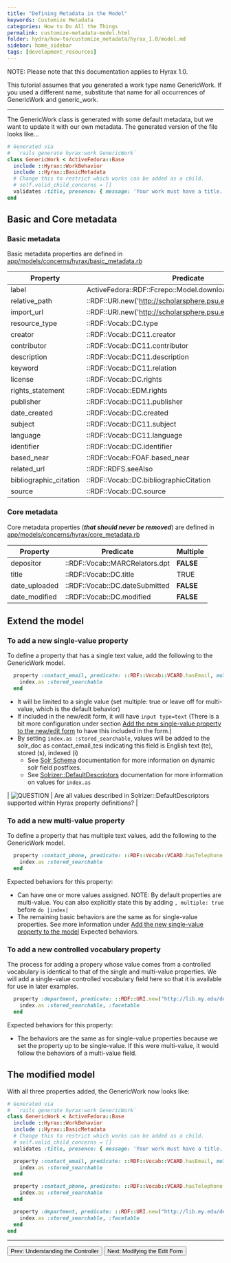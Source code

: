 ```yaml
---
title: "Defining Metadata in the Model"
keywords: Customize Metadata
categories: How to Do All the Things
permalink: customize-metadata-model.html
folder: hydra/how-to/customize_metadata/hyrax_1.0/model.md
sidebar: home_sidebar
tags: [development_resources]
---
```


NOTE: Please note that this documentation applies to Hyrax 1.0.

This tutorial assumes that you generated a work type name GenericWork.  If you used a different name, substitute that name for all occurrences of GenericWork and generic_work.

---

The GenericWork class is generated with some default metadata, but we want to update it with our own metadata.  The generated version of the file looks like...

```ruby
# Generated via
#  `rails generate hyrax:work GenericWork`
class GenericWork < ActiveFedora::Base
  include ::Hyrax::WorkBehavior
  include ::Hyrax::BasicMetadata
  # Change this to restrict which works can be added as a child.
  # self.valid_child_concerns = []
  validates :title, presence: { message: 'Your work must have a title.' }
end
```

## Basic and Core metadata

### Basic metadata

Basic metadata properties are defined in [app/models/concerns/hyrax/basic_metadata.rb](https://github.com/projecthydra-labs/hyrax/blob/master/app/models/concerns/hyrax/basic_metadata.rb)

| Property | Predicate | Multiple |
| -------- | --------- | -------- |
| label | ActiveFedora::RDF::Fcrepo::Model.downloadFilename | **FALSE** |
| relative_path | ::RDF::URI.new('http://scholarsphere.psu.edu/ns#relativePath') | **FALSE** |
| import_url | ::RDF::URI.new('http://scholarsphere.psu.edu/ns#importUrl') | **FALSE** |
| resource_type | ::RDF::Vocab::DC.type | TRUE |
| creator | ::RDF::Vocab::DC11.creator | TRUE |
| contributor | ::RDF::Vocab::DC11.contributor | TRUE |
| description | ::RDF::Vocab::DC11.description | TRUE |
| keyword | ::RDF::Vocab::DC11.relation | TRUE |
| license | ::RDF::Vocab::DC.rights | TRUE |
| rights_statement | ::RDF::Vocab::EDM.rights | TRUE |
| publisher | ::RDF::Vocab::DC11.publisher | TRUE |
| date_created | ::RDF::Vocab::DC.created | TRUE |
| subject | ::RDF::Vocab::DC11.subject | TRUE |
| language | ::RDF::Vocab::DC11.language | TRUE |
| identifier | ::RDF::Vocab::DC.identifier | TRUE |
| based_near | ::RDF::Vocab::FOAF.based_near | TRUE |
| related_url | ::RDF::RDFS.seeAlso | TRUE |
| bibliographic_citation | ::RDF::Vocab::DC.bibliographicCitation | TRUE |
| source | ::RDF::Vocab::DC.source | TRUE |

### Core metadata

Core metadata properties (**_that should never be removed_**) are defined in [app/models/concerns/hyrax/core_metadata.rb](https://github.com/projecthydra-labs/hyrax/blob/master/app/models/concerns/hyrax/core_metadata.rb)

| Property | Predicate | Multiple |
| -------- | --------- | -------- |
| depositor | ::RDF::Vocab::MARCRelators.dpt | **FALSE** |
| title | ::RDF::Vocab::DC.title | TRUE |
| date_uploaded | ::RDF::Vocab::DC.dateSubmitted | **FALSE** |
| date_modified | ::RDF::Vocab::DC.modified | **FALSE** |

## Extend the model

### To add a new single-value property

To define a property that has a single text value, add the following to the GenericWork model.
```ruby
  property :contact_email, predicate: ::RDF::Vocab::VCARD.hasEmail, multiple: false do |index|
    index.as :stored_searchable
  end
```

- It will be limited to a single value (set multiple: true  or leave off for multi-value, which is the default behavior)
- If included in the new/edit form, it will have `input type=text`  (There is a bit more configuration under section [Add the new single-value property to the new/edit form](#add-the-new-single-value-property-to-the-newedit-form) to have this included in the form.)
- By setting `index.as :stored_searchable`, values will be added to the solr_doc as contact_email_tesi indicating this field is English text (te), stored (s), indexed (i)
  - See [Solr Schema](https://github.com/projecthydra/hydra-head/wiki/Solr-Schema) documentation for more information on dynamic solr field postfixes.
  - See [Solrizer::DefaultDescriptors](http://www.rubydoc.info/gems/solrizer/3.4.0/Solrizer/DefaultDescriptors) documentation for more information on values for `index.as`


| ![QUESTION](https://cloud.githubusercontent.com/assets/6855473/13064236/f2f04cbe-d41e-11e5-9674-e9a56a6326e6.png) | Are all values described in Solrizer::DefaultDescriptors supported within Hyrax property definitions? |


### To add a new multi-value property

To define a property that has multiple text values, add the following to the GenericWork model.

```ruby
  property :contact_phone, predicate: ::RDF::Vocab::VCARD.hasTelephone do |index|
    index.as :stored_searchable
  end
```

Expected behaviors for this property:
- Can have one or more values assigned.  NOTE: By default properties are multi-value.  You can also explicitly state this by adding `, multiple: true` before `do |index|`
- The remaining basic behaviors are the same as for single-value properties.  See more information under [Add the new single-value property to the model](#add-the-new-single-value-property-to-the-model) Expected behaviors.


### To add a new controlled vocabulary property

The process for adding a propery whose value comes from a controlled vocabulary is identical to that of the single and multi-value properties.  We will add a single-value controlled vocabulary field here so that it is available for use in later examples.

```ruby
  property :department, predicate: ::RDF::URI.new("http://lib.my.edu/departments"), multiple: false do |index|
    index.as :stored_searchable, :facetable
  end
```

Expected behaviors for this property:
- The behaviors are the same as for single-value properties because we set the property up to be single-value.  If this were multi-value, it would follow the behaviors of a multi-value field.


## The modified model

With all three properties added, the GenericWork now looks like:

```ruby
# Generated via
#  `rails generate hyrax:work GenericWork`
class GenericWork < ActiveFedora::Base
  include ::Hyrax::WorkBehavior
  include ::Hyrax::BasicMetadata
  # Change this to restrict which works can be added as a child.
  # self.valid_child_concerns = []
  validates :title, presence: { message: 'Your work must have a title.' }

  property :contact_email, predicate: ::RDF::Vocab::VCARD.hasEmail, multiple: false do |index|
    index.as :stored_searchable
  end

  property :contact_phone, predicate: ::RDF::Vocab::VCARD.hasTelephone do |index|
    index.as :stored_searchable
  end

  property :department, predicate: ::RDF::URI.new("http://lib.my.edu/departments"), multiple: false do |index|
    index.as :stored_searchable, :facetable
  end
end
```

---

<p><a href="customize-metadata-controller.html"><button type="button" class="btn btn-primary">Prev: Understanding the Controller</button></a>  <a href="customize-metadata-edit-form.html"><button type="button" class="btn btn-primary">Next: Modifying the Edit Form</button></a></p>
